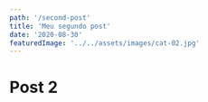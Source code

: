 ```yaml
---
path: '/second-post'
title: 'Meu segundo post'
date: '2020-08-30'
featuredImage: '../../assets/images/cat-02.jpg'
---
```


# Post 2

